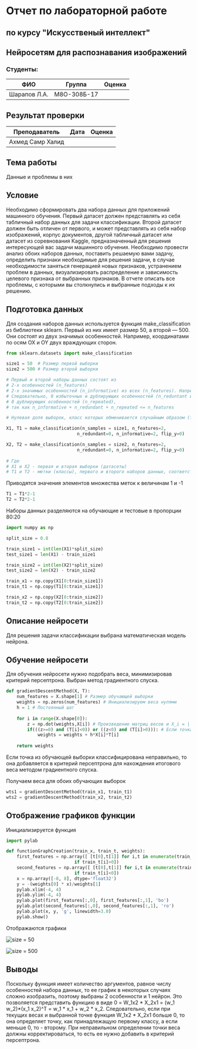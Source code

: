 # Отчет по лабораторной работе 
## по курсу "Искусственый интеллект"

## Нейросетям для распознавания изображений


### Студенты: 

| ФИО          | Группа      | Оценка |
|--------------|-------------|--------|
| Шарапов Л.А. | М8О-308Б-17 |        |

## Результат проверки

| Преподаватель     | Дата         |  Оценка       |
|-------------------|--------------|---------------|
| Ахмед Самр Халид  |              |               |

## Тема работы

Данные и проблемы в них

## Условие

Необходимо сформировать два набора данных для приложений машинного
обучения. Первый датасет должен представлять из себя табличный набор данных для
задачи классификации. Второй датасет должен быть отличен от первого, и может
представлять из себя набор изображений, корпус документов, другой табличный
датасет или датасет из соревнования Kaggle, предназначенный для решения
интересующей вас задачи машинного обучения. Необходимо провести анализ обоих
наборов данных, поставить решаемую вами задачу, определить признаки необходимые
для решения задачи, в случае необходимости заняться генерацией новых признаков,
устранением проблем в данных, визуализировать распределение и зависимость
целевого признака от выбранных признаков. В отчете описать все проблемы, с
которыми вы столкнулись и выбранные подходы к их решению.

## Подготовка данных



Для создания наборов данных используется функция make_classification из библиотеки sklearn. 
Первый из них имеет размер 50, а второй — 500. 
Они состоят из двух значимых особенностей. 
Например, координатами по осям OX и OY двух враждующих сторон. 

```python
from sklearn.datasets import make_classification

size1 = 50  # Размер первой выборки
size2 = 500 # Размер второй выборки

# Первый и второй наборы данных состоят из
# 2-х особенностей (n_features)
# 2-х значимых особенностей (n_informative) из всех (n_features). Например, размер опухоли и ее возраст
# Следовательно, 0 избыточных и дублирующих особенностей (n_reduntant и n_repeated, соответственно)
# 0 дублирующих особенностей (n_repeated),
# так как n_informative + n_redundant + n_repeated <= n_features

# Нулевая доля выборок, класс которых обменивается случайным образом (flip_y)

X1, T1 = make_classification(n_samples = size1, n_features=2,
                           n_redundant=0, n_informative=2, flip_y=0)

X2, T2 = make_classification(n_samples = size2, n_features=2,
                           n_redundant=0, n_informative=2, flip_y=0)
                           
# Где
# X1 и X2 - первая и вторая выборки (датасеты)
# T1 и T2 - метки (классы), первого и второго наборов данных, соответственно
```

Приводятся значения элементов множества меток к величинам 1 и -1

```python
T1 = T1*2-1
T2 = T2*2-1
```

Наборы данных разделяются на обучающие и тестовые в пропорции 80:20

```python
import numpy as np

split_size = 0.8

train_size1 = int(len(X1)*split_size)
test_size1 = len(X1) - train_size1

train_size2 = int(len(X2)*split_size)
test_size2 = len(X2) - train_size2

train_x1 = np.copy(X1[0:train_size1])
train_t1 = np.copy(T1[0:train_size1])

train_x2 = np.copy(X2[0:train_size2])
train_t2 = np.copy(T2[0:train_size2])
```

## Описание нейросети

Для решения задачи классификации выбрана математическая модель нейрона.

## Обучение нейросети

Для обучения нейросети нужно подобрать веса, минимизировав критерий персептрона. 
Выбран метод градиентного спуска.

```python
def gradientDescentMethod(X, T):
    num_features = X.shape[1] # Размер обучающей выборки
    weights = np.zeros(num_features) # Инициализируем веса нулями
    h = 1 # Постоянный шаг
    
    for i in range(X.shape[0]):
        z = np.dot(weights,X[i]) # Произведение матриц весов и X_i = ||X_ij||, где i = 1,...n, j = 1,...k,
        if(((z>=0) and (T[i]<0)) or ((z<0) and (T[i]>0))): # Если точка выше прямой (1 класс) и имеет 2 класс, то внести в критерий персептрона и наоборот
            weights = weights + h*X[i]*T[i]
            
    return weights
```

Если точка из обучающей выборки классифицирована неправильно, то она добавляется в критерий персептрона для нахождения итогового веса методом градиентного спуска.

Получаем веса для обоих обучающих выборок

```python
wts1 = gradientDescentMethod(train_x1, train_t1)
wts2 = gradientDescentMethod(train_x2, train_t2)
```

## Отображение графиков функции

Инициализируется функция

```python
import pylab

def functionGraphCreation(train_x, train_t, weights):
    first_features = np.array([ [t[0],t[1]] for i,t in enumerate(train_x) 
                          if train_t[i]>0])
    second_features = np.array([ [t[0],t[1]] for i,t in enumerate(train_x) 
                          if train_t[i]<0])
    x = np.array([-8, 8], dtype='float32')
    y = -(weights[0] * x)/weights[1]
    pylab.xlim(-4, 4)
    pylab.ylim(-4, 4) 
    pylab.plot(first_features[:,0], first_features[:,1], 'bo')
    pylab.plot(second_features[:,0], second_features[:,1], 'ro')
    pylab.plot(x, y, 'g', linewidth=3.0)
    pylab.show()
```

Отображаются графики

![size = 50](img/data_set_1.jpg)

![size = 500](img/data_set_2.jpg)



## Выводы

Поскольку функция имеет количество аргументов, равное числу особенностей набора данных, то ее график в некоторых случаях сложно изобразить, поэтому выбраны 2 особенности и 1 нейрон. 
Это позволяется представить функцию в виде 0 = W_1x2 * X_2x1 = (w_1 w_2)*(x_1 x_2)^T = w_1 * x_1 + w_2 * x_2. 
Следовательно, если при текущих весах и выбранной точке функция W_1x2 * X_2x1 больше 0, то она определяет точку, как принадлежащую первому классу, а если меньше 0, то - второму. 
При неправильном определении точки веса должны корректироваться, то есть ее нужно добавить в критерий персептрона. 

